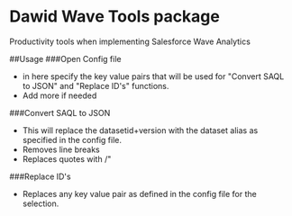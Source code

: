 # Dawid Wave Tools package

Productivity tools when implementing Salesforce Wave Analytics

##Usage
###Open Config file
- in here specify the key value pairs that will be used for "Convert SAQL to JSON" and "Replace ID's" functions.
- Add more if needed

###Convert SAQL to JSON
- This will replace the datasetid+version with the dataset alias as specified in the config file.
- Removes line breaks
- Replaces quotes with /"

###Replace ID's
- Replaces any key value pair as defined in the config file for the selection.
